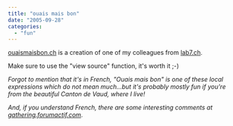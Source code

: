 ```yaml
---
title: "ouais mais bon"
date: "2005-09-28"
categories: 
  - "fun"
---
```


[ouaismaisbon.ch](http://www.ouaismaisbon.ch/) is a creation of one of my colleagues from [lab7.ch](http://www.lab7.ch).

Make sure to use the "view source" function, it's worth it ;-)

_Forgot to mention that it's in French, "Ouais mais bon" is one of these local expressions which do not mean much...but it's probably mostly fun if you're from the beautiful Canton de Vaud, where I live!_

_And, if you understand French, there are some interesting comments at [gathering.forumactif.com](http://gathering.forumactif.com/sutra14308-ouais-mais-bon.htm)_.
